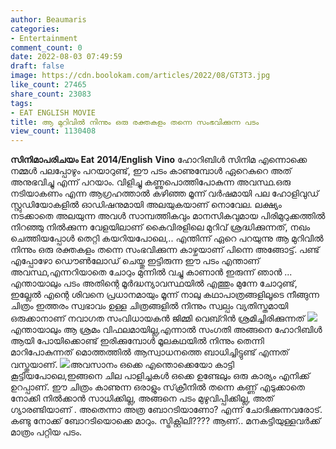 ```yaml
---
author: Beaumaris
categories:
- Entertainment
comment_count: 0
date: 2022-08-03 07:49:59
draft: false
image: https://cdn.boolokam.com/articles/2022/08/GT3T3.jpg
like_count: 27465
share_count: 23083
tags:
- EAT ENGLISH MOVIE
title: ആ മുറിവിൽ നിന്നും ഒരു രക്തകളം തന്നെ സംഭവിക്കുന്ന പടം
view_count: 1130408
---
```


**സിനിമാപരിചയം** **Eat** **2014/English** **Vino** ഹോറിബിൾ സിനിമ എന്നൊക്കെ നമ്മൾ പലപ്പോഴും പറയാറുണ്ട്, ഈ പടം കാണുമ്പോൾ ഏറെകുറെ അത് അനുഭവിച്ചു എന്ന് പറയാം. വിളിച്ചു കണ്ണുപൊത്തിപോകുന്ന അവസ്ഥ.ഒരു നടിയാകണം എന്ന ആഗ്രഹത്താൽ കഴിഞ്ഞ മൂന്ന് വർഷമായി പല ഹോളിവുഡ് സ്റ്റുഡിയോകളിൽ ഓഡിഷനുമായി അലയുകയാണ് നൊവേല. ലക്ഷ്യം നടക്കാതെ അലയുന്ന അവൾ സാമ്പത്തികവും മാനസികവുമായ പിരിമുറുക്കത്തിൽ നിറഞ്ഞു നിൽക്കുന്ന വേളയിലാണ് കൈവിരളിലെ മുറിവ് ശ്രദ്ധിക്കുന്നത്, നഖം ചെത്തിയപ്പോൾ തെറ്റി കയറിയപോലെ,.. എന്തിന്ന് ഏറെ പറയുന്നു ആ മുറിവിൽ നിന്നും ഒരു രക്തകളം തന്നെ സംഭവിക്കുന്ന കാഴ്ചയാണ് പിന്നെ അങ്ങോട്ട്‌. പണ്ട് എപ്പോഴോ ഡൌൺലോഡ് ചെയ്തു ഇട്ടിരുന്ന ഈ പടം എന്താണ് അവസ്ഥ,എന്നറിയാതെ ചോറും മുന്നിൽ വച്ചു കാണാൻ ഇരുന്ന് ഞാൻ ... എന്തായാലും പടം അതിന്റെ മൂർദ്ധന്യാവസ്ഥയിൽ എത്തും മുന്നേ ചോറുണ്ട്, ഇല്ലേൽ എന്റെ ശിവനെ പ്രധാനമായും മൂന്ന് നാലു കഥാപാത്രങ്ങളിലൂടെ നീങ്ങുന്ന ചിത്രം ഇത്തരം സ്വഭാവം ഉള്ള ചിത്രങ്ങളിൽ നിന്നും സ്വല്പം വ്യതിസ്തമായി ഒരുക്കാനാണ് നവാഗത സംവിധായകൻ ജിമ്മി വെബ്റിൻ ശ്രമിച്ചിരിക്കുന്നത് ![](https://cdn.boolokam.com/articles/2022/08/GT3T3.jpg)എന്തായാലും ആ ശ്രമം വിഫലമായില്ല,എന്നാൽ സംഗതി അങ്ങനെ ഹോറിബിൾ ആയി പോയിക്കൊണ്ട് ഇരിക്കുമ്പോൾ മൂലകഥയിൽ നിന്നും തെന്നി മാറിപോകുന്നത് മൊത്തത്തിൽ ആസ്വാധനത്തെ ബാധിച്ചിട്ടുണ്ട് എന്നത് വസ്തുയാണ്. ![](https://cdn.boolokam.com/articles/2022/08/FWF2R2R2.jpg)അവസാനം ഒക്കെ എന്തൊക്കെയോ കാട്ടി കൂട്ടിയപോലെ,ഇങ്ങനെ ചില പാളിച്ചകൾ ഒക്കെ ഉണ്ടേലും ഒരു കാര്യം എനിക്ക് ഉറപ്പാണ്. ഈ ചിത്രം കാണുന്ന ഒരാളും സ്‌ക്രീനിൽ തന്നെ കണ്ണ് എടുക്കാതെ നോക്കി നിൽക്കാൻ സാധിക്കില്ല, അങ്ങനെ പടം മുഴുവിപ്പിക്കില്ല, അത് ഗ്യാരണ്ടിയാണ് . അതെന്നാ അത്ര ബോറടിയാണോ? എന്ന് ചോദിക്കുന്നവരോട്. കണ്ടു നോക്ക് ബോറടിയൊക്കെ മാറും. സ്ട്രിക്റ്റിലി???? ആണ്.. മനകട്ടിയുള്ളവർക്ക് മാത്രം പറ്റിയ പടം.